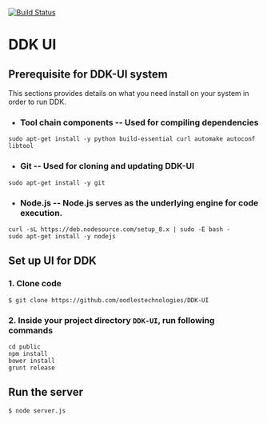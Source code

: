 [![Build Status](https://travis-ci.com/yarphen/DDKUI.svg?branch=ci)](https://travis-ci.com/yarphen/DDKUI)

# DDK UI
## Prerequisite for DDK-UI system
This sections provides details on what you need install on your system in order to run DDK.

- ### Tool chain components -- Used for compiling dependencies
```
sudo apt-get install -y python build-essential curl automake autoconf libtool
```

- ### Git -- Used for cloning and updating DDK-UI
```
sudo apt-get install -y git
```

- ### Node.js -- Node.js serves as the underlying engine for code execution.
```
curl -sL https://deb.nodesource.com/setup_8.x | sudo -E bash -
sudo apt-get install -y nodejs
```
## Set up UI for DDK
### 1. Clone code
```
$ git clone https://github.com/oodlestechnologies/DDK-UI
```
### 2. Inside your project directory `DDK-UI`, run following commands
```
cd public 
npm install 
bower install 
grunt release
```
## Run the server
```
$ node server.js
```
